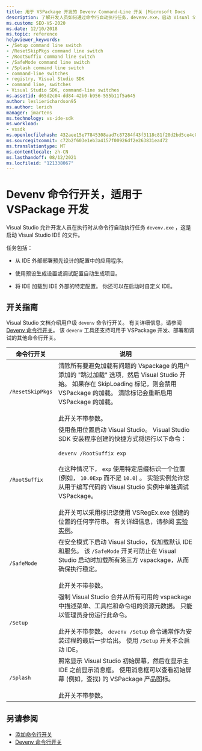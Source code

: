 ```yaml
---
title: 用于 VSPackage 开发的 Devenv Command-Line 开关 |Microsoft Docs
description: 了解开发人员如何通过命令行自动执行任务，devenv.exe，启动 Visual Studio IDE 的文件。
ms.custom: SEO-VS-2020
ms.date: 12/10/2018
ms.topic: reference
helpviewer_keywords:
- /Setup command line switch
- /ResetSkipPkgs command line switch
- /RootSuffix command line switch
- /SafeMode command line switch
- /Splash command line switch
- command-line switches
- registry, Visual Studio SDK
- command line, switches
- Visual Studio SDK, command-line switches
ms.assetid: d65d2c04-dd84-42b0-b956-555b11f5a645
author: leslierichardson95
ms.author: lerich
manager: jmartens
ms.technology: vs-ide-sdk
ms.workload:
- vssdk
ms.openlocfilehash: 432aee15e77845308aad7c87284f43f3118c81f20d2bd5ce4c0c745a2b0f344b
ms.sourcegitcommit: c72b2f603e1eb3a4157f00926df2e263831ea472
ms.translationtype: MT
ms.contentlocale: zh-CN
ms.lasthandoff: 08/12/2021
ms.locfileid: "121338067"
---
```

# <a name="devenv-command-line-switches-for-vspackage-development"></a>Devenv 命令行开关，适用于 VSPackage 开发

Visual Studio 允许开发人员在执行时从命令行自动执行任务 `devenv.exe` ，这是启动 Visual Studio IDE 的文件。

 任务包括：

- 从 IDE 外部部署预先设计的配置中的应用程序。

- 使用预设生成设置或调试配置自动生成项目。

- 将 IDE 加载到 IDE 外部的特定配置。 你还可以在启动时自定义 IDE。

## <a name="guidelines-for-switches"></a>开关指南

Visual Studio 文档介绍用户级 `devenv` 命令行开关。 有关详细信息，请参阅 [Devenv 命令行开关](../ide/reference/devenv-command-line-switches.md)。 该 `devenv` 工具还支持可用于 VSPackage 开发、部署和调试的其他命令行开关。

| 命令行开关 | 说明 |
|---------------------| - |
| `/ResetSkipPkgs` | 清除所有要避免加载有问题的 Vspackage 的用户添加的 "跳过加载" 选项，然后 Visual Studio 开始。 如果存在 SkipLoading 标记，则会禁用 VSPackage 的加载。 清除标记会重新启用 VSPackage 的加载。<br /><br /> 此开关不带参数。 |
| `/RootSuffix` | 使用备用位置启动 Visual Studio。 Visual Studio SDK 安装程序创建的快捷方式将运行以下命令：<br /><br /> `devenv /RootSuffix exp`<br /><br /> 在这种情况下， `exp` 使用特定后缀标识一个位置 (例如， `10.0Exp` 而不是 `10.0`) 。 实验实例允许您从用于编写代码的 Visual Studio 实例中单独调试 VSPackage。<br /><br /> 此开关可以采用标识您使用 VSRegEx.exe 创建的位置的任何字符串。 有关详细信息，请参阅 [实验实例](../extensibility/the-experimental-instance.md)。 |
| `/SafeMode` | 在安全模式下启动 Visual Studio，仅加载默认 IDE 和服务。 该 `/SafeMode` 开关可防止在 Visual Studio 启动时加载所有第三方 vspackage，从而确保执行稳定。<br /><br /> 此开关不带参数。 |
| `/Setup` | 强制 Visual Studio 合并从所有可用的 vspackage 中描述菜单、工具栏和命令组的资源元数据。 只能以管理员身份运行此命令。 <br /><br /> 此开关不带参数。 `devenv /Setup` 命令通常作为安装过程的最后一步给出。 使用 `/Setup` 开关不会启动 IDE。|
| `/Splash` | 照常显示 Visual Studio 初始屏幕，然后在显示主 IDE 之前显示消息框。 使用消息框可以查看初始屏幕 (例如，查找) 的 VSPackage 产品图标。<br /><br /> 此开关不带参数。 |

## <a name="see-also"></a>另请参阅

- [添加命令行开关](../extensibility/adding-command-line-switches.md)
- [Devenv 命令行开关](../ide/reference/devenv-command-line-switches.md)
